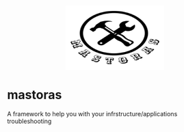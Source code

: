 <p align="center">
  <img width="230" height="150" src="mastoras.png">
</p>

# mastoras
A framework to help you with your infrstructure/applications troubleshooting
